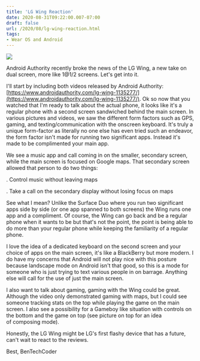 ```yaml
---
title: 'LG Wing Reaction'
date: 2020-08-31T09:22:00.007-07:00
draft: false
url: /2020/08/lg-wing-reaction.html
tags: 
- Wear OS and Android
---
```


[![](https://1.bp.blogspot.com/-QBzkV5BsDjE/X00Hx2azgtI/AAAAAAAAJY8/lBG9jLHDXHMzoKIMy0MkQaYtcUn8QkpbgCNcBGAsYHQ/w512-h342/LG%2BWing.png)](https://1.bp.blogspot.com/-QBzkV5BsDjE/X00Hx2azgtI/AAAAAAAAJY8/lBG9jLHDXHMzoKIMy0MkQaYtcUn8QkpbgCNcBGAsYHQ/s945/LG%2BWing.png)

  

Android Authority recently broke the news of the LG Wing, a new take on dual screen, more like 1@1/2 screens. Let's get into it.

  

  

I'll start by including both videos released by Android Authority:[https://www.androidauthority.com/lg-wing-1135277/](https://www.androidauthority.com/lg-wing-1135277/). Ok so now that you watched that I'm ready to talk about the actual phone, it looks like it's a regular phone with a second screen sandwiched behind the main screen. In various pictures and videos, we saw the different form factors such as GPS, gaming, and texting/communication with the onscreen keyboard. It's truly a unique form-factor as literally no one else has even tried such an endeavor, the form factor isn't made for running two significant apps. Instead it's made to be complimented your main app.

  

We see a music app and call coming in on the smaller, secondary screen, while the main screen is focused on Google maps. That secondary screen allowed that person to do two things:

  

. Control music without leaving maps

. Take a call on the secondary display without losing focus on maps

  

See what I mean? Unlike the Surface Duo where you run two significant apps side by side (or one app spanned to both screens) the Wing runs one app and a compliment. Of course, the Wing can go back and be a regular phone when it wants to be but that's not the point, the point is being able to do more than your regular phone while keeping the familiarity of a regular phone. 

  

I love the idea of a dedicated keyboard on the second screen and your choice of apps on the main screen, it's like a BlackBerry but more modern. I do have my concerns that Android will not play nice with this posture because landscape mode on Android isn't that good, so this is a mode for someone who is just trying to text various people in on barrage. Anything else will call for the use of just the main screen. 

  

I also want to talk about gaming, gaming with the Wing could be great. Although the video only demonstrated gaming with maps, but I could see someone tracking stats on the top while playing the game on the main screen. I also see a possibility for a Gameboy like situation with controls on the bottom and the game on top (see picture on top for an idea of composing mode).

  

Honestly, the LG Wing might be LG's first flashy device that has a future, can't wait to react to the reviews.

  

Best, BenTechCoder